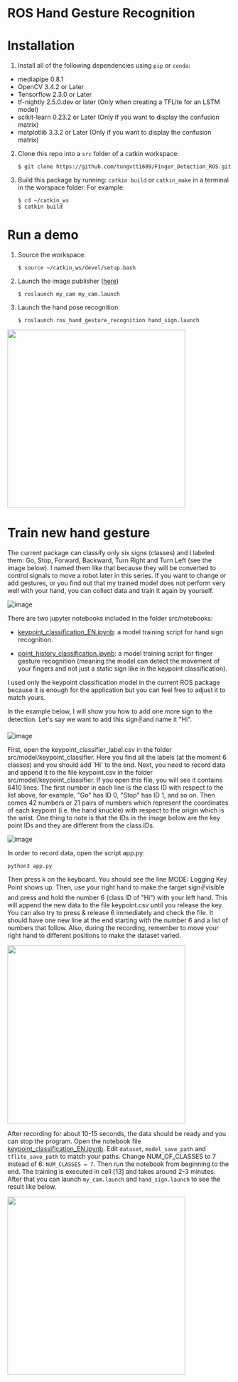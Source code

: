 # ROS Hand Gesture Recognition

# Installation
1. Install all of the following dependencies using `pip` or `conda`:
* mediapipe 0.8.1
* OpenCV 3.4.2 or Later
* Tensorflow 2.3.0 or Later
* tf-nightly 2.5.0.dev or later (Only when creating a TFLite for an LSTM model)
* scikit-learn 0.23.2 or Later (Only if you want to display the confusion matrix)
* matplotlib 3.3.2 or Later (Only if you want to display the confusion matrix)

2. Clone this repo into a `src` folder of a catkin workspace: 
    ```
    $ git clone https://github.com/tungvtt1609/Finger_Detection_ROS.git
    ```
  
3. Build this package by running: ```catkin build``` or ```catkin_make``` in a terminal in the worspace folder. For example: 
   ```
   $ cd ~/catkin_ws
   $ catkin build
   ```
# Run a demo
 
1. Source the workspace:
   ```
   $ source ~/catkin_ws/devel/setup.bash
   ```
2. Launch the image publisher ([here](https://github.com/TrinhNC/my_cam))
    ```
    $ roslaunch my_cam my_cam.launch
    ```
3. Launch the hand pose recognition:
   ```
   $ roslaunch ros_hand_gesture_recognition hand_sign.launch
   ```
<img src="https://user-images.githubusercontent.com/19979949/210186155-c21b0fb2-84ba-430c-94ab-b273f5f36c6c.gif" width="400" height="400" />

# Train new hand gesture
The current package can classify only six signs (classes) and I labeled them: Go, Stop, Forward, Backward, Turn Right and Turn Left (see the image below). I named them like that because they will be converted to control signals to move a robot later in this series. If you want to change or add gestures, or you find out that my trained model does not perform very well with your hand, you can collect data and train it again by yourself.

![image](https://user-images.githubusercontent.com/19979949/210246206-dac0839b-d079-4d7e-8b23-89bc9bdc2294.png)

There are two jupyter notebooks included in the folder src/notebooks:

* [keypoint_classification_EN.ipynb](https://github.com/tungvtt1609/Finger_Detection_ROS/blob/main/src/notebooks/keypoint_classification_EN.ipynb): a model training script for hand sign recognition.

* [point_history_classification.ipynb](https://github.com/tungvtt1609/Finger_Detection_ROS/blob/main/src/notebooks/point_history_classification.ipynb): a model training script for finger gesture recognition (meaning the model can detect the movement of your fingers and not just a static sign like in the keypoint classification).

I used only the keypoint classification model in the current ROS package because it is enough for the application but you can feel free to adjust it to match yours.

In the example below, I will show you how to add one more sign to the detection. Let's say we want to add this sign✌️and name it "Hi".

![image](https://user-images.githubusercontent.com/19979949/210246331-a985c2e4-5a99-4bf5-9020-55b967d5b87a.png)

First, open the keypoint_classifier_label.csv in the folder src/model/keypoint_classifier. Here you find all the labels (at the moment 6 classes) and you should add 'Hi' to the end.
Next, you need to record data and append it to the file keypoint.csv in the folder src/model/keypoint_classifier. If you open this file, you will see it contains 6410 lines. The first number in each line is the class ID with respect to the list above, for example, "Go" has ID 0, "Stop" has ID 1, and so on. Then comes 42 numbers or 21 pairs of numbers which represent the coordinates of each keypoint (i.e. the hand knuckle) with respect to the origin which is the wrist. One thing to note is that the IDs in the image below are the key point IDs and they are different from the class IDs.

![image](https://user-images.githubusercontent.com/19979949/210246469-235c31e8-879a-4089-a6d1-3fbe75223926.png)

In order to record data, open the script app.py:
```
python3 app.py
```
Then press k on the keyboard. You should see the line MODE: Logging Key Point shows up. Then, use your right hand to make the target sign✌️visible and press and hold the number 6 (class ID of "Hi") with your left hand. This will append the new data to the file keypoint.csv until you release the key. You can also try to press & release 6 immediately and check the file. It should have one new line at the end starting with the number 6 and a list of numbers that follow. Also, during the recording, remember to move your right hand to different positions to make the dataset varied.

<img src="https://user-images.githubusercontent.com/19979949/210239140-cd5998ca-5937-48f4-9f91-8a86ca10da40.gif" width="400" height="400" />

After recording for about 10-15 seconds, the data should be ready and you can stop the program. Open the notebook file [keypoint_classification_EN.ipynb](https://github.com/TrinhNC/ros_hand_gesture_recognition/blob/main/src/notebooks/keypoint_classification_EN.ipynb). Edit `dataset`, `model_save_path` and `tflite_save_path` to match your paths. Change NUM_OF_CLASSES to 7 instead of 6: `NUM_CLASSES = 7`. Then run the notebook from beginning to the end. The training is executed in cell [13] and takes around 2-3 minutes. After that you can launch `my_cam.launch` and `hand_sign.launch` to see the result like below.

<img src="https://user-images.githubusercontent.com/19979949/210258993-de24fcb4-4e1c-44f6-b1c0-6088677c0691.gif" width="400" height="400" />
